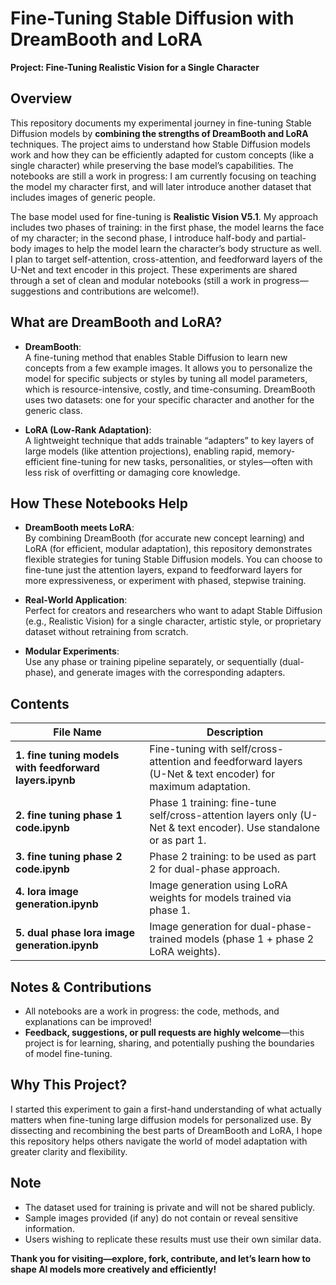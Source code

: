 # Fine-Tuning Stable Diffusion with DreamBooth and LoRA  
**Project: Fine-Tuning Realistic Vision for a Single Character**

## Overview

This repository documents my experimental journey in fine-tuning Stable Diffusion models by **combining the strengths of DreamBooth and LoRA** techniques. The project aims to understand how Stable Diffusion models work and how they can be efficiently adapted for custom concepts (like a single character) while preserving the base model’s capabilities. The notebooks are still a work in progress: I am currently focusing on teaching the model my character first, and will later introduce another dataset that includes images of generic people.

The base model used for fine-tuning is **Realistic Vision V5.1**. My approach includes two phases of training: in the first phase, the model learns the face of my character; in the second phase, I introduce half-body and partial-body images to help the model learn the character’s body structure as well. I plan to target self-attention, cross-attention, and feedforward layers of the U-Net and text encoder in this project. These experiments are shared through a set of clean and modular notebooks (still a work in progress—suggestions and contributions are welcome!).

## What are DreamBooth and LoRA?

- **DreamBooth**:  
  A fine-tuning method that enables Stable Diffusion to learn new concepts from a few example images. It allows you to personalize the model for specific subjects or styles by tuning all model parameters, which is resource-intensive, costly, and time-consuming. DreamBooth uses two datasets: one for your specific character and another for the generic class.

- **LoRA (Low-Rank Adaptation)**:  
  A lightweight technique that adds trainable “adapters” to key layers of large models (like attention projections), enabling rapid, memory-efficient fine-tuning for new tasks, personalities, or styles—often with less risk of overfitting or damaging core knowledge.

## How These Notebooks Help

- **DreamBooth meets LoRA**:  
  By combining DreamBooth (for accurate new concept learning) and LoRA (for efficient, modular adaptation), this repository demonstrates flexible strategies for tuning Stable Diffusion models. You can choose to fine-tune just the attention layers, expand to feedforward layers for more expressiveness, or experiment with phased, stepwise training.

- **Real-World Application**:  
  Perfect for creators and researchers who want to adapt Stable Diffusion (e.g., Realistic Vision) for a single character, artistic style, or proprietary dataset without retraining from scratch.

- **Modular Experiments**:  
  Use any phase or training pipeline separately, or sequentially (dual-phase), and generate images with the corresponding adapters.

## Contents

| File Name                                       | Description                                                                                                  |
|------------------------------------------------|--------------------------------------------------------------------------------------------------------------|
| **1. fine tuning models with feedforward layers.ipynb** | Fine-tuning with self/cross-attention and feedforward layers (U-Net & text encoder) for maximum adaptation.   |
| **2. fine tuning phase 1 code.ipynb**           | Phase 1 training: fine-tune self/cross-attention layers only (U-Net & text encoder). Use standalone or as part 1. |
| **3. fine tuning phase 2 code.ipynb**           | Phase 2 training: to be used as part 2 for dual-phase approach.                                              |
| **4. lora image generation.ipynb**              | Image generation using LoRA weights for models trained via phase 1.                                         |
| **5. dual phase lora image generation.ipynb**  | Image generation for dual-phase-trained models (phase 1 + phase 2 LoRA weights).                             |

## Notes & Contributions

- All notebooks are a work in progress: the code, methods, and explanations can be improved!
- **Feedback, suggestions, or pull requests are highly welcome**—this project is for learning, sharing, and potentially pushing the boundaries of model fine-tuning.

## Why This Project?

I started this experiment to gain a first-hand understanding of what actually matters when fine-tuning large diffusion models for personalized use. By dissecting and recombining the best parts of DreamBooth and LoRA, I hope this repository helps others navigate the world of model adaptation with greater clarity and flexibility.

## Note

- The dataset used for training is private and will not be shared publicly.  
- Sample images provided (if any) do not contain or reveal sensitive information.  
- Users wishing to replicate these results must use their own similar data.

**Thank you for visiting—explore, fork, contribute, and let’s learn how to shape AI models more creatively and efficiently!**
